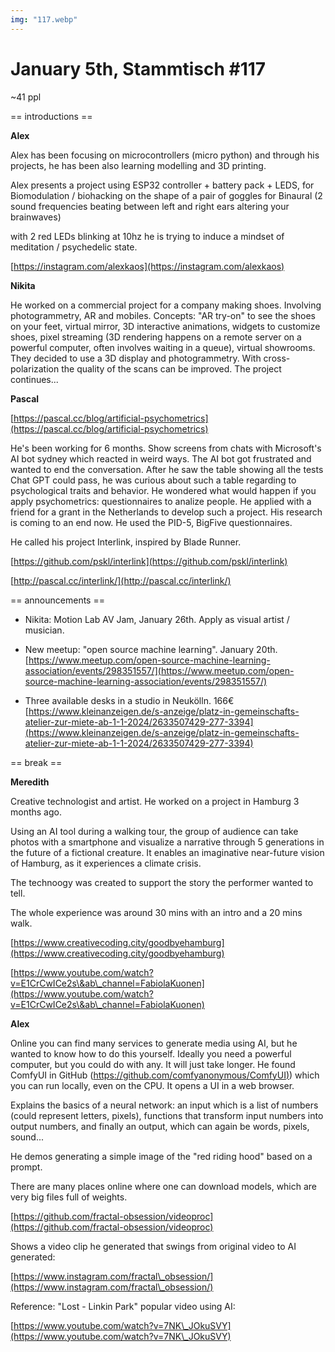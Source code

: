 ```yaml
---
img: "117.webp"
---
```


# **January 5th, Stammtisch #117**

~41 ppl



== introductions ==



**Alex**

Alex has been focusing on microcontrollers (micro python) and through his projects, he has been also learning modelling and 3D printing.

Alex presents a project using ESP32 controller + battery pack + LEDS, for Biomodulation / biohacking on the shape of a pair of goggles for Binaural (2 sound frequencies beating between left and right ears altering your brainwaves)

with 2 red LEDs blinking at 10hz he is trying to induce a mindset of meditation / psychedelic state.



[https://instagram.com/alexkaos](https://instagram.com/alexkaos)



**Nikita**

He worked on a commercial project for a company making shoes. Involving photogrammetry, AR and mobiles. Concepts: "AR try-on" to see the shoes on your feet, virtual mirror, 3D interactive animations, widgets to customize shoes, pixel streaming (3D rendering happens on a remote server on a powerful computer, often involves waiting in a queue), virtual showrooms. They decided to use a 3D display and photogrammetry. With cross-polarization the quality of the scans can be improved. The project continues...



**Pascal**

[https://pascal.cc/blog/artificial-psychometrics](https://pascal.cc/blog/artificial-psychometrics)

He's been working for 6 months. Show screens from chats with Microsoft's AI bot sydney which reacted in weird ways. The AI bot got frustrated and wanted to end the conversation. After he saw the table showing all the tests Chat GPT could pass, he was curious about such a table regarding to psychological traits and behavior. He wondered what would happen if you apply psychometrics: questionnaires to analize people. He applied with a friend for a grant in the Netherlands to develop such a project. His research is coming to an end now. He used the PID-5, BigFive questionnaires.

He called his project Interlink, inspired by Blade Runner.

[https://github.com/pskl/interlink](https://github.com/pskl/interlink)

[http://pascal.cc/interlink/](http://pascal.cc/interlink/)



== announcements ==



- Nikita: Motion Lab AV Jam, January 26th. Apply as visual artist / musician. 

- New meetup: "open source machine learning". January 20th.[https://www.meetup.com/open-source-machine-learning-association/events/298351557/](https://www.meetup.com/open-source-machine-learning-association/events/298351557/)

- Three available desks in a studio in Neukölln. 166€ [https://www.kleinanzeigen.de/s-anzeige/platz-in-gemeinschafts-atelier-zur-miete-ab-1-1-2024/2633507429-277-3394](https://www.kleinanzeigen.de/s-anzeige/platz-in-gemeinschafts-atelier-zur-miete-ab-1-1-2024/2633507429-277-3394)



== break ==



**Meredith**

Creative technologist and artist. He worked on a project in Hamburg 3 months ago.

Using an AI tool during a walking tour, the group of audience can take photos with a smartphone and visualize a narrative through 5 generations in the future of a fictional creature. It enables an imaginative near-future vision of Hamburg, as it experiences a climate crisis.

The technoogy was created to support the story the performer wanted to tell.

The whole experience was around 30 mins with an intro and a 20 mins walk.

[https://www.creativecoding.city/goodbyehamburg](https://www.creativecoding.city/goodbyehamburg)

[https://www.youtube.com/watch?v=E1CrCwICe2s\&ab\_channel=FabiolaKuonen](https://www.youtube.com/watch?v=E1CrCwICe2s\&ab\_channel=FabiolaKuonen)



**Alex**

Online you can find many services to generate media using AI, but he wanted to know how to do this yourself. Ideally you need a powerful computer, but you could do with any. It will just take longer. He found ComfyUI in GitHub ([https://github.com/comfyanonymous/ComfyUI)](https://github.com/comfyanonymous/ComfyUI)) which you can run locally, even on the CPU. It opens a UI in a web browser.

Explains the basics of a neural network: an input which is a list of numbers (could represent letters, pixels), functions that transform input numbers into output numbers, and finally an output, which can again be words, pixels, sound...

He demos generating a simple image of the "red riding hood" based on a prompt.

There are many places online where one can download models, which are very big files full of weights.



[https://github.com/fractal-obsession/videoproc](https://github.com/fractal-obsession/videoproc)



Shows a video clip he generated that swings from original video to AI generated:

[https://www.instagram.com/fractal\_obsession/](https://www.instagram.com/fractal\_obsession/)



Reference: "Lost - Linkin Park" popular video using AI:

[https://www.youtube.com/watch?v=7NK\_JOkuSVY](https://www.youtube.com/watch?v=7NK\_JOkuSVY)

